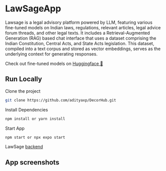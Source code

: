 # LawSageApp

Lawsage is a legal advisory platform powered by LLM, featuring various fine-tuned models on Indian laws, regulations, relevant articles, legal advice forum threads, and other legal texts. It includes a Retrieval-Augmented Generation (RAG) based chat interface that uses a dataset comprising the Indian Constitution, Central Acts, and State Acts legislation. This dataset, compiled into a text corpus and stored as vector embeddings, serves as the underlying context for generating responses.

<span>Check out fine-tuned models on <a href="https://huggingface.co/AdityaXPV">Huggingface 🤗</a></span>

## Run Locally

Clone the project

```bash
git clone https://github.com/adityaxp/DecorHub.git
```

Install Dependencies

```bash
npm install or yarn install 
```


Start  App

```bash
npm start or npx expo start
```

<span>LawSage <a href="https://github.com/adityaxp/LawSage-ServerV0.2.git">backend</a></span>

## App screenshots


